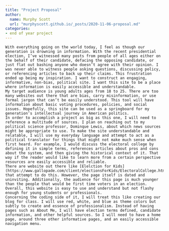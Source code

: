 ```yaml
---
title: "Project Proposal"
author:
  name: Murphy Scott
  url: "murphyscott.github.io/_posts/2020-11-06-proposal.md"
categories:
- end of year project	
---
```

	With everything going on the world today, I feel as though our generation is drowning in information. With the recent presidential election, I’ve witnessed many posts from people of all ages either on the behalf of their candidate, defacing the opposing candidate, or just flat out bashing anyone who doesn’t agree with their opinion. I was never able to witness people asking questions, discussing policy, or referencing articles to back up their claims. This frustration ended up being my inspiration. I want to construct an engaging, informative, non-bias, political site. I want this site to be a place where information is easily accessible and understandable. 
	My target audience is young adults ages from 18 to 25. There are too many websites out there that are bias, carry misinformation, or use formal jargon that can’t be easily understood. This tool will have information about basic voting procedures, policies, and social issues. Hopefully, this site can be used as a springboard for my generation’s intellectual journey in American politics. 
	In order to accomplish a project as big as this one, I will need to reference a multitude of sources. I plan on reaching out to my political science professor, Dominque Lewis, about which news sources might be appropriate to use. To make the site understandable and relatable, I will use my everyday language and attempt to act as a political translator for things that might not make much sense when first heard. For example, I would discuss the electoral college by defining it in simple terms, references articles about pros and cons about the system, and then giving the historical context of it. That way if the reader would like to learn more from a certain perspective resources are easily accessible and reliable. 
 	There are website out there like [Elelction for Kids](https://www.gallopade.com/client/electionsForKids/ElectoralCollege.html) that attempt to do this. However, the page itself is dated and uninviting. Additionally, the audience for this page is much younger than the people that would be first time voters in an election. Overall, this website is easy to use and understand but not flashy enough for young students or professionals. 
  	Concerning the coding side of it, I will treat this like creating our blog for class. I will use red, white, and blue as theme colors but subtly to create and essence of professionalism. Instead of having pages such as About Me, I will have election terms defined, candidate information, and other helpful sources. So I will need to have a home page, around three other informative pages, and an easily accessible navigation menu. 
